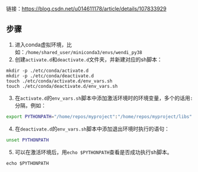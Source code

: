 链接：https://blog.csdn.net/u014611178/article/details/107833929

## 步骤

1. 进入conda虚拟环境，比如：`/home/shared_user/miniconda3/envs/wendi_py38`
2. 创建`activate.d`和`deactivate.d`文件夹，并新建对应的sh脚本：
```
mkdir -p ./etc/conda/activate.d
mkdir -p ./etc/conda/deactivate.d
touch ./etc/conda/activate.d/env_vars.sh
touch ./etc/conda/deactivate.d/env_vars.sh
```
3. 在`activate.d`的`env_vars.sh`脚本中添加激活环境时的环境变量，多个的话用``:``分隔，例如：
```sh
export PYTHONPATH="/home/repos/myproject":"/home/repos/myproject/libs"
```
4. 在`deactivate.d`的`env_vars.sh`脚本中添加退出环境时执行的语句：
```sh
unset PYTHONPATH
```
5. 可以在激活环境后，用`echo $PYTHONPATH`查看是否成功执行sh脚本。
```
echo $PYTHONPATH
```